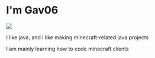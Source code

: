 # I'm Gav06
![](https://counter.gofiber.io/badge/gav06/gav06)

I like java, and i like making minecraft-related java projects

I am mainly learning how to code minecraft clients
